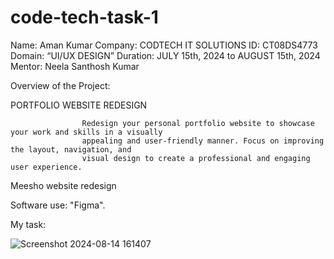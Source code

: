 # code-tech-task-1

Name: Aman Kumar 
Company: CODTECH IT SOLUTIONS
ID: CT08DS4773
Domain: “UI/UX DESIGN”
Duration: JULY 15th, 2024 to AUGUST 15th, 2024
Mentor:  Neela Santhosh Kumar  


Overview of the Project:

PORTFOLIO WEBSITE REDESIGN

                    Redesign your personal portfolio website to showcase your work and skills in a visually
                    appealing and user-friendly manner. Focus on improving the layout, navigation, and
                    visual design to create a professional and engaging user experience.


Meesho website redesign

Software use:
"Figma".


My task:

![Screenshot 2024-08-14 161407](https://github.com/user-attachments/assets/5ef22fa1-8621-4f47-8ddd-8964040b61b0)



